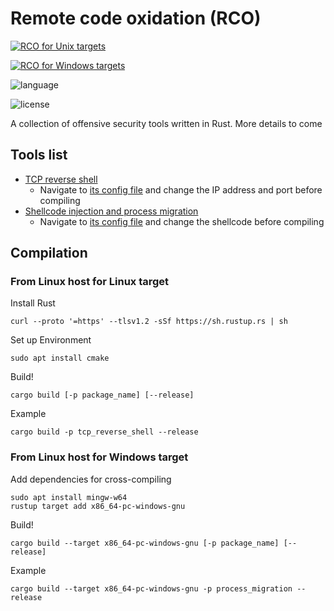 # Remote code oxidation (RCO)

[![RCO for Unix targets](https://github.com/kmanc/remote_code_oxidation/actions/workflows/unix.yml/badge.svg?branch=master)](https://github.com/kmanc/remote_code_oxidation/actions/workflows/unix.yml)

[![RCO for Windows targets](https://github.com/kmanc/remote_code_oxidation/actions/workflows/windows.yml/badge.svg?branch=master)](https://github.com/kmanc/remote_code_oxidation/actions/workflows/windows.yml)

![language](https://img.shields.io/github/languages/top/kmanc/remote_code_oxidation?style=plastic)

![license](https://img.shields.io/github/license/kmanc/remote_code_oxidation?style=plastic)

A collection of offensive security tools written in Rust. More details to come

## Tools list
- [TCP reverse shell](https://github.com/kmanc/remote_code_oxidation/tree/master/tcp_reverse_shell)
  - Navigate to [its config file](https://github.com/kmanc/remote_code_oxidation/blob/master/tcp_reverse_shell/src/config.rs) and change the IP address and port before compiling
- [Shellcode injection and process migration](https://github.com/kmanc/remote_code_oxidation/tree/master/process_migration)
  - Navigate to [its config file](https://github.com/kmanc/remote_code_oxidation/blob/master/process_migration/src/config.rs) and change the shellcode before compiling

## Compilation

### From Linux host for Linux target

Install Rust
```
curl --proto '=https' --tlsv1.2 -sSf https://sh.rustup.rs | sh
```

Set up Environment
```
sudo apt install cmake
```

Build!
```
cargo build [-p package_name] [--release]
```

Example
```
cargo build -p tcp_reverse_shell --release
```

### From Linux host for Windows target

Add dependencies for cross-compiling
```
sudo apt install mingw-w64
rustup target add x86_64-pc-windows-gnu
```

Build!
```
cargo build --target x86_64-pc-windows-gnu [-p package_name] [--release]
```

Example
```
cargo build --target x86_64-pc-windows-gnu -p process_migration --release
```
